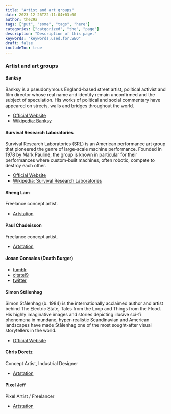 ```yaml
---
title: "Artist and art groups"
date: 2023-12-26T22:11:04+03:00
author: the29a
tags: ["put", "some", "tags", "here"]
categories: ["catgorized", "the", "page"]
description: "Description of this page."
keywords: "keywords,used,for,SEO"
draft: false
includeToc: true
---
```


### Artist and art groups
#### Banksy
Banksy is a pseudonymous England-based street artist, political activist and film director whose real name and identity remain unconfirmed and the subject of speculation. His works of political and social commentary have appeared on streets, walls and bridges throughout the world.
- [Official Website](http://banksy.co.uk/)
- [Wikipedia: Banksy](https://en.wikipedia.org/wiki/Banksy)

#### Survival Research Laboratories
Survival Research Laboratories (SRL) is an American performance art group that pioneered the genre of large-scale machine performance. Founded in 1978 by Mark Pauline, the group is known in particular for their performances where custom-built machines, often robotic, compete to destroy each other.
- [Official Website](http://www.srl.org/)
- [Wikipedia: Survival Research Laboratories](https://en.wikipedia.org/wiki/Survival_Research_Laboratories)

#### Sheng Lam
Freelance concept artist.
- [Artstation](https://www.artstation.com/shenglam)

#### Paul Chadeisson
Freelance concept artist.
- [Artstation](https://www.artstation.com/pao)

#### Josan Gonsales (Death Burger) 
- [tumblr](https://deathherald.tumblr.com/)
- [citatel9](https://citadel9.com/)
- [twitter](https://twitter.com/b378unit)

#### Simon Stålenhag
Simon Stålenhag (b. 1984) is the internationally acclaimed author and artist behind The Electric State, Tales from the Loop and Things from the Flood. His highly imaginative images and stories depicting illusive sci-fi phenomena in mundane, hyper-realistic Scandinavian and American landscapes have made Stålenhag one of the most sought-after visual storytellers in the world.
- [Official Website](https://www.simonstalenhag.se/index.html)

#### Chris Doretz
Concept Artist, Industrial Designer
- [Artstation](https://cdodez.artstation.com/)

#### Pixel Jeff
Pixel Artist / Freelancer
- [Artstation](https://pixeljeff1995.artstation.com/)
